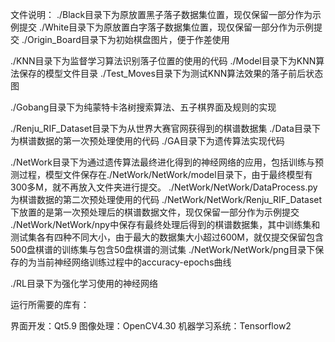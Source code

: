 文件说明：
./Black目录下为原放置黑子落子数据集位置，现仅保留一部分作为示例提交
./White目录下为原放置白字落子数据集位置，现仅保留一部分作为示例提交
./Origin_Board目录下为初始棋盘图片，便于作差使用

./KNN目录下为监督学习算法识别落子位置的使用的代码
./Model目录下为KNN算法保存的模型文件目录
./Test_Moves目录下为测试KNN算法效果的落子前后状态图

./Gobang目录下为纯蒙特卡洛树搜索算法、五子棋界面及规则的实现

./Renju_RIF_Dataset目录下为从世界大赛官网获得到的棋谱数据集
./Data目录下为棋谱数据的第一次预处理使用的代码
./GA目录下为遗传算法实现代码

./NetWork目录下为通过遗传算法最终进化得到的神经网络的应用，包括训练与预测过程，模型文件保存在./NetWork/NetWork/model目录下，由于最终模型有300多M，就不再放入文件夹进行提交。
./NetWork/NetWork/DataProcess.py为棋谱数据的第二次预处理使用的代码
./NetWork/NetWork/Renju_RIF_Dataset下放置的是第一次预处理后的棋谱数据文件，现仅保留一部分作为示例提交
./NetWork/NetWork/npy中保存有最终处理后得到的棋谱数据集，其中训练集和测试集各有四种不同大小，由于最大的数据集大小超过600M，就仅提交保留包含500盘棋谱的训练集与包含50盘棋谱的测试集
./NetWork/NetWork/png目录下保存的为当前神经网络训练过程中的accuracy-epochs曲线

./RL目录下为强化学习使用的神经网络

运行所需要的库有：

界面开发：Qt5.9
图像处理：OpenCV4.30
机器学习系统：Tensorflow2